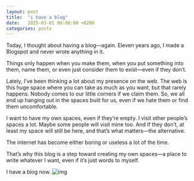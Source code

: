 ```yaml
---
layout: post
title:  "i have a blog"
date:   2025-03-01 00:00:00 +0200
categories: posts
---
```


Today, I thought about having a blog—again.
Eleven years ago, I made a Blogspot and never wrote anything in it.

Things only happen when you make them, when you put something into them, name them, or even just consider them to exist—even if they don’t.

Lately, I’ve been thinking a lot about my presence on the web. The web is this huge space where you can take as much as you want, but that rarely happens. Nobody comes to our little corners if we claim them. So, we all end up hanging out in the spaces built for us, even if we hate them or find them uncomfortable.

I want to have my own spaces, even if they’re empty. I visit other people’s spaces a lot. Maybe some people will visit mine too. And if they don’t, at least my space will still be here, and that’s what matters—the alternative.

The internet has become either boring or useless a lot of the time.

That’s why this blog is a step toward creating my own spaces—a place to write whatever I want, even if it’s just words to myself.

I have a blog now.
![img](https://thoughts.melonking.net/images/69.jpg)

